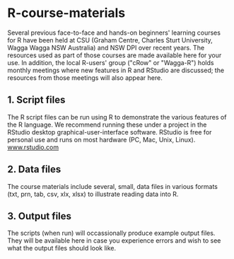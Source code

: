 # R-course-materials
Several previous face-to-face and hands-on beginners' learning courses for R have been held at CSU (Graham Centre, Charles Sturt University, Wagga Wagga NSW Australia) and NSW DPI over recent years. The resources used as part of those courses are made available here for your use. In addition, the local R-users' group ("cRow" or "Wagga-R") holds monthly meetings where new features in R and RStudio are discussed; the resources from those meetings will also appear here.

## 1. Script files
The R script files can be run using R to demonstrate the various features of the R language. We recommend running these under a project in the RStudio desktop graphical-user-interface software. RStudio is free for personal use and runs on most hardware (PC, Mac, Unix, Linux).
www.rstudio.com

## 2. Data files
The course materials include several, small, data files in various formats (txt, prn, tab, csv, xlx, xlsx) to illustrate reading data into R.

## 3. Output files
The scripts (when run) will occassionally produce example output files. They will be available here in case you experience errors and wish to see what the output files should look like.
